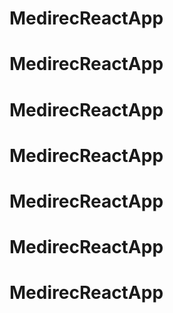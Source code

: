 # MedirecReactApp
# MedirecReactApp
# MedirecReactApp
# MedirecReactApp
# MedirecReactApp
# MedirecReactApp
# MedirecReactApp

